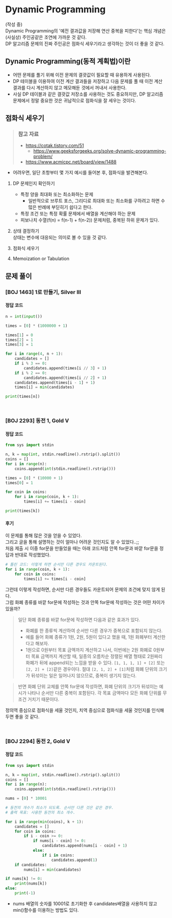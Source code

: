 # Dynamic Programming
(작성 중)  
Dynamic Programming의 '예전 결과값을 저장해 연산 중복을 피한다'는 핵심 개념은 (사실상) 주인공같은 조연에 가까운 것 같다.  
DP 알고리즘 문제의 진짜 주인공은 점화식 세우기라고 생각하는 것이 더 좋을 것 같다.

## Dynamic Programming(동적 계획법)이란
- 어떤 문제를 풀기 위해 이전 문제의 결괏값이 필요할 때 유용하게 사용된다.
- DP 테이블을 이용하여 이전 계산 결과들을 저장하고 다음 문제를 풀 때 이전 계산 결과를 다시 계산하지 않고 메모해둔 것에서 꺼내서 사용한다.
- 사실 DP 테이블과 같은 결괏값 저장소를 사용하는 것도 중요하지만, DP 알고리즘 문제에서 정말 중요한 것은 귀납적으로 점화식을 잘 세우는 것이다.  

## 점화식 세우기
> ### 참고 자료
> - https://cotak.tistory.com/51  
>   - https://www.geeksforgeeks.org/solve-dynamic-programming-problem/  
> - https://www.acmicpc.net/board/view/1488

- 어려우면, 일단 초항부터 몇 가지 예시를 들어본 후, 점화식을 발견해본다.  

1. DP 문제인지 확인하기  
   - 특정 양을 최대화 또는 최소화하는 문제
      - 일반적으로 브루트 포스, 그리디로 최대화 또는 최소화를 구하려고 하면 수많은 반례에 부딛히기 쉽다고 한다. 
   - 특정 조건 또는 특정 확률 문제에서 배열을 계산해야 하는 문제
   - 피보나치 수열(f(n) = f(n-1) + f(n-2)) 문제처럼, 중복된 하위 문제가 있다.

2. 상태 결정하기  
상태는 변수에 대응되는 의미로 볼 수 있을 것 같다. 

3. 점화식 세우기  

4. Memoization or Tabulation  



## 문제 풀이
### [BOJ 1463] 1로 만들기, Silver III  
#### 정답 코드  
```python
n = int(input())

times = [0] * (1000000 + 1)

times[1] = 0
times[2] = 1
times[3] = 1

for i in range(4, n + 1):
    candidates = []
    if i % 3 == 0:
        candidates.append(times[i // 3] + 1)
    if i % 2 == 0:
        candidates.append(times[i // 2] + 1)
    candidates.append(times[i - 1] + 1)
    times[i] = min(candidates)

print(times[n])

```      
<br>
  
### [BOJ 2293] 동전 1, Gold V  

#### 정답 코드
```python
from sys import stdin

n, k = map(int, stdin.readline().rstrip().split())
coins = []
for i in range(n):
    coins.append(int(stdin.readline().rstrip()))

times = [0] * (10000 + 1)
times[0] = 1

for coin in coins:
    for i in range(coin, k + 1):
        times[i] += times[i - coin]

print(times[k])
```

#### 후기
이 문제를 통해 많은 것을 얻을 수 있었다.  
그리고 글을 통해 설명하는 것이 얼마나 어려운 것인지도 알 수 있었다..;;  
처음 제출 시 이중 for문을 만들었을 때는 아래 코드처럼 안쪽 for문과 바깥 for문을 정답과 반대로 작성했었다.
```python
# 틀린 코드: 이렇게 하면 순서만 다른 경우도 카운트된다.
for i in range(coin, k + 1):
    for coin in coins:
        times[i] += times[i - coin]
```  
그런데 이렇게 작성하면, 순서만 다른 경우들도 카운트되어 문제의 조건에 맞지 않게 된다.  
그럼 화폐 종류를 바깥 for문에 작성하는 것과 안쪽 for문에 작성하는 것은 어떤 차이가 있을까?  
> 일단 화폐 종류를 바깥 for문에 작성하면 다음과 같은 효과가 있다.
>- 화폐를 한 종류씩 계산하여 순서만 다른 경우가 중복으로 포함되지 않는다.
>- 예를 들어 화폐 종류가 1원, 2원, 5원이 있다고 했을 때, 1원 화폐부터 계산한다고 해보자.
>- 1원으로 0원부터 목표 금액까지 계산하고 나서, 이번에는 2원 화폐로 0원부터 목표 금액까지 계산할 때, 일종의 오름차순 정렬된 배열 형태로 2원짜리 화폐가 뒤에 append되는 느낌을 받을 수 있다. `[1, 1, 1, 1] + [2]` 또는 `[2, 2] + [2]`같은 경우이다. 절대 `[2, 1, 2] + [1]`처럼 화폐 단위의 크기가 뒤섞이는 일은 일어나지 않으므로, 중복이 생기지 않는다.

> 반면 화폐 단위 교체를 안쪽 for문에 작성하면, 화폐 단위의 크기가 뒤섞이는 예시가 나타나 순서만 다른 중복이 포함된다. 각 목표 금액마다 모든 화폐 단위를 무조건 거치기 때문이다.

정의역 중심으로 점화식을 세울 것인지, 치역 중심으로 점화식을 세울 것인지를 인식해두면 좋을 것 같다.





<br>

### [BOJ 2294] 동전 2, Gold V  
#### 정답 코드  
```python
from sys import stdin

n, k = map(int, stdin.readline().rstrip().split())
coins = []
for i in range(n):
    coins.append(int(stdin.readline().rstrip()))

nums = [0] * 10001

# 동전의 개수가 최소가 되도록. 순서만 다른 것은 같은 경우.
# 출력 목표: 사용한 동전의 최소 개수.

for i in range(min(coins), k + 1):
    candidates = []
    for coin in coins:
        if i - coin >= 0:
            if nums[i - coin] != 0:
                candidates.append(nums[i - coin] + 1)
            else:
                if i in coins:
                    candidates.append(1)
    if candidates:
        nums[i] = min(candidates)

if nums[k] != 0:
    print(nums[k])
else:
    print(-1)
```
- nums 배열의 숫자를 10001로 초기화한 후 candidates배열을 사용하지 않고 min()함수를 이용하는 방법도 있다.